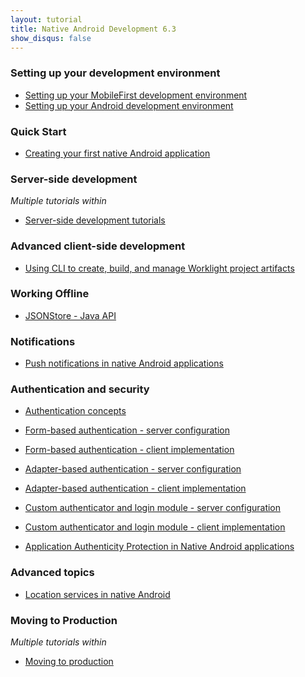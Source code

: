 ```yaml
---
layout: tutorial
title: Native Android Development 6.3
show_disqus: false
---
```

### Setting up your development environment

* <a href="{{site.baseurl}}/tutorials/en/foundation/8.0/setting-up-your-development-environment/setting-mobilefirst-development-environment/">Setting up your MobileFirst development environment</a>
* <a href="{{site.baseurl}}/tutorials/en/foundation/8.0/setting-up-your-development-environment/setting-android-development-environment/">Setting up your Android development environment</a>

### Quick Start

* <a href="{{site.baseurl}}/tutorials/en/foundation/8.0/quick-start/creating-first-native-android-mobilefirst-application/">Creating your first native Android application</a>

### Server-side development
<p><i>Multiple tutorials within</i></p>

* <a href="{{site.baseurl}}/tutorials/en/foundation/8.0/server-side-development/">Server-side development tutorials</a>

### Advanced client-side development

* <a href="{{site.baseurl}}/tutorials/en/foundation/8.0/advanced-client-side-development/using-cli-create-build-manage-project-artifacts/">Using CLI to create, build, and manage Worklight project artifacts</a>

### Working Offline

* <a href="{{site.baseurl}}/tutorials/en/foundation/8.0/working-offline/jsonstore/jsonstore-java-api/">JSONStore - Java API</a>

### Notifications

* <a href="{{site.baseurl}}/tutorials/en/foundation/8.0/notifications/push-notification-native-android-applications/">Push notifications in native Android applications</a>

### Authentication and security

* <a href="{{site.baseurl}}/tutorials/en/foundation/8.0/authentication-security/authentication-concepts/">Authentication concepts</a>
* <a href="{{site.baseurl}}/tutorials/en/foundation/8.0/authentication-security/form-based-authentication/">Form-based authentication - server configuration</a>
* <a href="{{site.baseurl}}/tutorials/en/foundation/8.0/authentication-security/form-based-authentication/form-based-authentication-native-android-applications/">Form-based authentication - client implementation</a>
* <a href="{{site.baseurl}}/tutorials/en/foundation/8.0/authentication-security/adapter-based-authentication/">Adapter-based authentication - server configuration</a>

* <a href="{{site.baseurl}}/tutorials/en/foundation/8.0/authentication-security/adapter-based-authentication/adapter-based-authentication-native-android-applications/">Adapter-based authentication - client implementation</a>
* <a href="{{site.baseurl}}/tutorials/en/foundation/8.0/authentication-security/custom-authenticator-login-module/">Custom authenticator and login module - server configuration</a>
* <a href="{{site.baseurl}}/tutorials/en/foundation/8.0/authentication-security/custom-authenticator-login-module/custom-authenticator-login-module-native-android-applications/">Custom authenticator and login module - client implementation</a>
* <a href="{{site.baseurl}}/tutorials/en/foundation/8.0/authentication-security/application-authenticity-protection-native-android/">Application Authenticity Protection in Native Android applications</a>

### Advanced topics

* <a href="{{site.baseurl}}/tutorials/en/foundation/8.0/advanced-topics/location-services-native-android-applications/">Location services in native Android</a>

### Moving to Production
<p><i>Multiple tutorials within</i></p>

* <a href="{{site.baseurl}}/tutorials/en/foundation/8.0/moving-production/">Moving to production</a>
